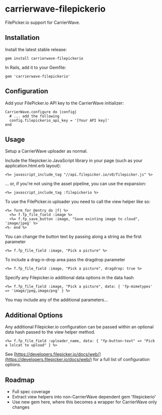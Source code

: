 carrierwave-filepickerio
========================

FilePicker.io support for CarrierWave.

Installation
------------

Install the latest stable release:

    gem install carrierwave-filepickerio

In Rails, add it to your Gemfile:

    gem 'carrierwave-filepickerio'

Configuration
-------------

Add your FilePicker.io API key to the CarrierWave initializer:

    CarrierWave.configure do |config|
      # ... add the following
      config.filepickerio_api_key = '[Your API key]'
    end

Usage
-----

Setup a CarrierWave uploader as normal. 

Include the filepicker.io JavaScript library in your page (such as your application.html.erb layout):

```erb
<%= javascript_include_tag "//api.filepicker.io/v0/filepicker.js" %>
```

... or, if you're not using the asset pipeline, you can use the expansion:

```erb
<%= javascript_include_tag :filepickerio %>
```

To use the FilePicker.io uploader you need to call the view helper like so:

```erb
<%= form_for @entry do |f| %>
  <%= f.fp_file_field :image %>
  <%= f.fp_save_button :image, "Save existing image to cloud", 'image/jpeg' %>
<%- end %>
```

You can change the button text by passing along a string as the first parameter

```erb
<%= f.fp_file_field :image, "Pick a picture" %>
```

To include a drag-n-drop area pass the dragdrop parameter

```erb
<%= f.fp_file_field :image, "Pick a picture", dragdrop: true %>
```

Specify any Filepicker.io additional data options in the data hash

```erb
<%= f.fp_file_field :image, "Pick a picture", data: { 'fp-mimetypes' => 'image/jpeg,image/png' } %>
```

You may include any of the additional parameters...

Additional Options
------------------

Any additional Filepicker.io configuration can be passed within an optional data hash passed to the view helper method.

```erb
<%= f.fp_file_field :uploader_name, data: { "fp-button-text" => "Pick a lolcat to upload" } %>
```

See [https://developers.filepicker.io/docs/web/](https://developers.filepicker.io/docs/web/) for a full list of configuration options.

Roadmap
-------

* Full spec coverage
* Extract view helpers into non-CarrierWave dependent gem 'filepickerio'
* Use new gem here, where this becomes a wrapper for CarrierWave only changes